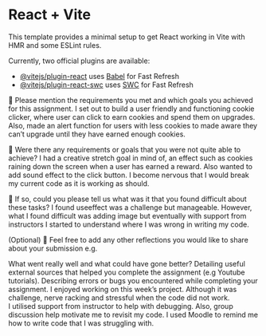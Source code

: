 # React + Vite

This template provides a minimal setup to get React working in Vite with HMR and some ESLint rules.

Currently, two official plugins are available:

- [@vitejs/plugin-react](https://github.com/vitejs/vite-plugin-react/blob/main/packages/plugin-react/README.md) uses [Babel](https://babeljs.io/) for Fast Refresh
- [@vitejs/plugin-react-swc](https://github.com/vitejs/vite-plugin-react-swc) uses [SWC](https://swc.rs/) for Fast Refresh

🎯 Please mention the requirements you met and which goals you achieved for this assignment.
I set out to build a user friendly and functioning cookie clicker, where user can click to earn cookies and spend them on upgrades. Also, made an alert function for users with less cookies to made aware they can’t upgrade until they have earned enough cookies.

🎯 Were there any requirements or goals that you were not quite able to achieve?
I had a creative stretch goal in mind of, an effect such as cookies raining down the screen when a user has earned a reward. Also wanted to add sound effect to the click button. I become nervous that I would break my current code as it is working as should.

🎯 If so, could you please tell us what was it that you found difficult about these tasks?
I found useeffect was a challenge but manageable. However, what I found difficult was adding image but eventually with support from instructors I started to understand where I was wrong in writing my code.

(Optional)
🏹 Feel free to add any other reflections you would like to share about your submission e.g.

What went really well and what could have gone better?
Detailing useful external sources that helped you complete the assignment (e.g Youtube tutorials).
Describing errors or bugs you encountered while completing your assignment.
I enjoyed working on this week’s project. Although it was challenge, nerve racking and stressful when the code did not work.  
I utilised support from instructor to help with debugging. Also, group discussion help motivate me to revisit my code.
I used Moodle to remind me how to write code that I was struggling with.
